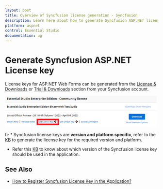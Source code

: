 ```yaml
---
layout: post
title: Overview of Syncfusion license generation - Syncfusion
description: Learn here about how to generate Syncfusion ASP.NET license key for syncfusion ASP.NET application for license validation.
platform: aspnet
control: Essential Studio
documentation: ug
---
```


# Generate Syncfusion ASP.NET License key

License keys for ASP.NET Web Forms can be generated from the [License & Downloads](https://syncfusion.com/account/downloads) or [Trial & Downloads](https://www.syncfusion.com/account/manage-trials/downloads) section from your Syncfusion account. 

![Get License Key](licensing-images/generate-license.png)

I> * Syncfusion license keys are **version and platform specific**, refer to the [KB](https://www.syncfusion.com/kb/8976/how-to-generate-license-key-for-licensed-products) to generate the license key for the required version and platform.
* Refer this [KB](https://www.syncfusion.com/kb/8951/which-version-syncfusion-license-key-should-i-use-in-my-application) to know about which version of the Syncfusion license key should be used in the application.

## See Also

* [How to Register Syncfusion License Key in the Application?](https://help.syncfusion.com/aspnet/licensing/how-to-register-in-an-application)

